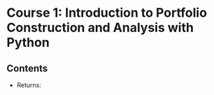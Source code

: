 # Course 1: Introduction to Portfolio Construction and Analysis with Python

## Contents

- Returns: 